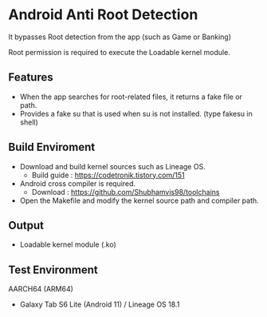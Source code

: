 # Android Anti Root Detection

It bypasses Root detection from the app (such as Game or Banking)

Root permission is required to execute the Loadable kernel module.

## Features
- When the app searches for root-related files, it returns a fake file or path.
- Provides a fake su that is used when su is not installed. (type fakesu in shell)

## Build Enviroment
- Download and build kernel sources such as Lineage OS.
  - Build guide : https://codetronik.tistory.com/151
- Android cross compiler is required.
  - Download : https://github.com/Shubhamvis98/toolchains
- Open the Makefile and modify the kernel source path and compiler path.

## Output
- Loadable kernel module (.ko)

## Test Environment
AARCH64 (ARM64)
- Galaxy Tab S6 Lite (Android 11) / Lineage OS 18.1
